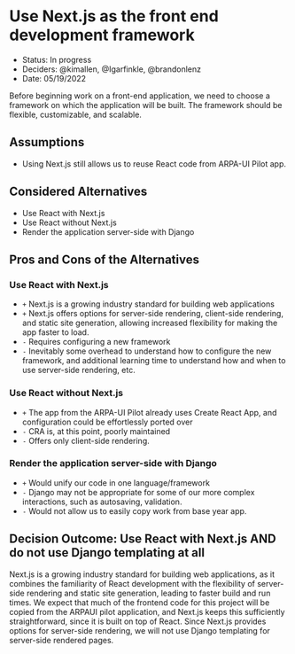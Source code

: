 # Use Next.js as the front end development framework

- Status: In progress
- Deciders: @kimallen, @Igarfinkle, @brandonlenz
- Date: 05/19/2022

Before beginning work on a front-end application, we need to choose a framework
on which the application will be built. The framework should be flexible, customizable, 
and scalable.

## Assumptions

 - Using Next.js still allows us to reuse React code from ARPA-UI Pilot app.

## Considered Alternatives

- Use React with Next.js
- Use React without Next.js
- Render the application server-side with Django

## Pros and Cons of the Alternatives

### Use React with Next.js

- `+` Next.js is a growing industry standard for building web applications
- `+` Next.js offers options for server-side rendering, client-side rendering, 
and static site generation, allowing increased flexibility for making the app
faster to load.
- `-` Requires configuring a new framework
- `-` Inevitably some overhead to understand how to configure the new framework,
and additional learning time to understand how and when to use server-side rendering, etc.

### Use React without Next.js

- `+` The app from the ARPA-UI Pilot already uses Create React App, and 
configuration could be effortlessly ported over
- `-` CRA is, at this point, poorly maintained
- `-` Offers only client-side rendering.

### Render the application server-side with Django

- `+` Would unify our code in one language/framework
- `-` Django may not be appropriate for some of our more complex interactions,
such as autosaving, validation.
- `-` Would not allow us to easily copy work from base year app.

## Decision Outcome: Use React with Next.js AND do not use Django templating at all

Next.js is a growing industry standard for building web applications,
as it combines the familiarity of React development with the flexibility
of server-side rendering and static site generation, leading to faster 
build and run times. We expect that much of the frontend code for this
project will be copied from the ARPAUI pilot application, and Next.js 
keeps this sufficiently straightforward, since it is built on top of React.
Since Next.js provides options for server-side rendering, we will not
use Django templating for server-side rendered pages. 
